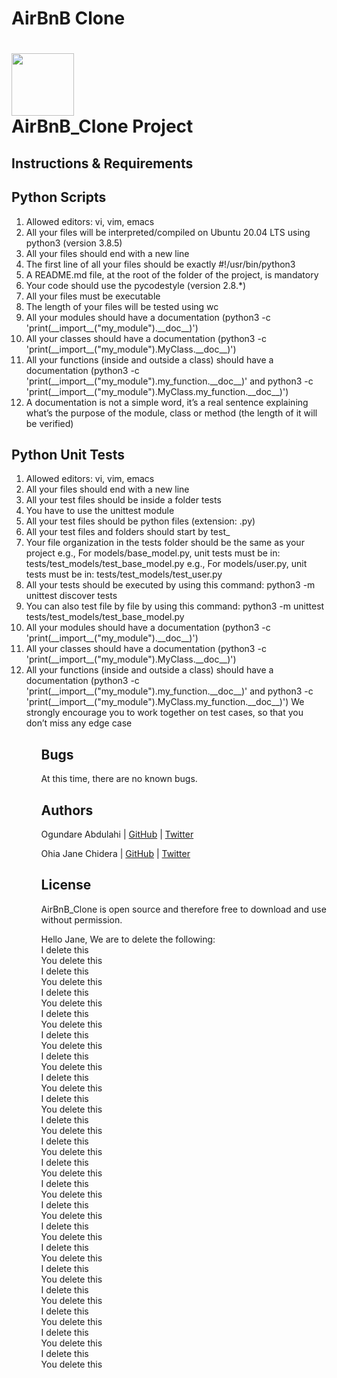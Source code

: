 # AirBnB Clone

# <a href="url"><img src="https://news.airbnb.com/wp-content/uploads/sites/4/2017/01/airbnb_vertical_lockup_web.png" align="middle" width="100" height="100"></a> <br> AirBnB_Clone Project

## Instructions & Requirements
## Python Scripts
<ol>
<li>Allowed editors: vi, vim, emacs</ul>
<li>All your files will be interpreted/compiled on Ubuntu 20.04 LTS using python3 (version 3.8.5)</ul>
<li>All your files should end with a new line</ul>
<li>The first line of all your files should be exactly #!/usr/bin/python3</ul>
<li>A README.md file, at the root of the folder of the project, is mandatory</ul>
<li>Your code should use the pycodestyle (version 2.8.*)</ul>
<li>All your files must be executable</ul>
<li>The length of your files will be tested using wc</ul>
<li>All your modules should have a documentation (python3 -c 'print(__import__("my_module").__doc__)')</ul>
<li>All your classes should have a documentation (python3 -c 'print(__import__("my_module").MyClass.__doc__)')</ul>
<li>All your functions (inside and outside a class) should have a documentation (python3 -c 'print(__import__("my_module").my_function.__doc__)' and python3 -c 'print(__import__("my_module").MyClass.my_function.__doc__)')</ul>
<li>A documentation is not a simple word, it’s a real sentence explaining what’s the purpose of the module, class or method (the length of it will be verified)</ul></ol>

<h2>Python Unit Tests</h2>
<ol>
<li>Allowed editors: vi, vim, emacs</ul>
<li>All your files should end with a new line</ul>
<li>All your test files should be inside a folder tests</ul>
<li>You have to use the unittest module</ul>
<li>All your test files should be python files (extension: .py)</ul>
<li>All your test files and folders should start by test_</ul>
<li>Your file organization in the tests folder should be the same as your project</ul>
e.g., For models/base_model.py, unit tests must be in: tests/test_models/test_base_model.py
e.g., For models/user.py, unit tests must be in: tests/test_models/test_user.py
<li>All your tests should be executed by using this command: python3 -m unittest discover tests</ul>
<li>You can also test file by file by using this command: python3 -m unittest tests/test_models/test_base_model.py</ul>
<li>All your modules should have a documentation (python3 -c 'print(__import__("my_module").__doc__)')</ul>
<li>All your classes should have a documentation (python3 -c 'print(__import__("my_module").MyClass.__doc__)')</ul>
<li>All your functions (inside and outside a class) should have a documentation (python3 -c 'print(__import__("my_module").my_function.__doc__)' and python3 -c 'print(__import__("my_module").MyClass.my_function.__doc__)')
We strongly encourage you to work together on test cases, so that you don’t miss any edge case</ul><ol>


## Bugs
At this time, there are no known bugs.

## Authors
Ogundare Abdulahi | [GitHub](https://github.com/obapythonaire) | [Twitter](https://twitter.com/abdulahi_001)

Ohia Jane Chidera | [GitHub](https://github.com/OhiaJanny) | [Twitter](https://twitter.com/Ohiajane)

## License
AirBnB_Clone is open source and therefore free to download and use without permission.


Hello Jane, We are to delete the following:<br>
I delete this<br>
You delete this<br>
I delete this<br>
You delete this<br>
I delete this<br>
You delete this<br>
I delete this<br>
You delete this<br>
I delete this<br>
You delete this<br>
I delete this<br>
You delete this<br>
I delete this<br>
You delete this<br>
I delete this<br>
You delete this<br>
I delete this<br>
You delete this<br>
I delete this<br>
You delete this<br>
I delete this<br>
You delete this<br>
I delete this<br>
You delete this<br>
I delete this<br>
You delete this<br>
I delete this<br>
You delete this<br>
I delete this<br>
You delete this<br>
I delete this<br>
You delete this<br>
I delete this<br>
You delete this<br>
I delete this<br>
You delete this<br>
I delete this<br>
You delete this<br>
I delete this<br>
You delete this<br>
